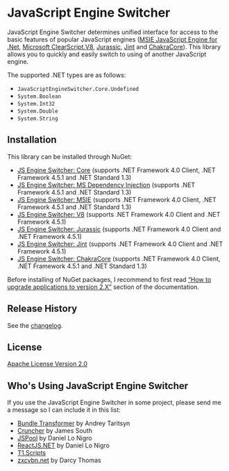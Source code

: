 JavaScript Engine Switcher
==========================

JavaScript Engine Switcher determines unified interface for access to the basic features of popular JavaScript engines ([MSIE JavaScript Engine for .Net](http://github.com/Taritsyn/MsieJavaScriptEngine), [Microsoft ClearScript.V8](http://clearscript.codeplex.com), [Jurassic](http://github.com/paulbartrum/jurassic), [Jint](http://github.com/sebastienros/jint) and [ChakraCore](http://github.com/Microsoft/ChakraCore)).
This library allows you to quickly and easily switch to using of another JavaScript engine.

The supported .NET types are as follows:

 * `JavaScriptEngineSwitcher.Core.Undefined`
 * `System.Boolean`
 * `System.Int32`
 * `System.Double`
 * `System.String`

## Installation
This library can be installed through NuGet:

 * [JS Engine Switcher: Core](http://nuget.org/packages/JavaScriptEngineSwitcher.Core/2.0.0-alpha1) (supports .NET Framework 4.0 Client, .NET Framework 4.5.1 and .NET Standard 1.3)
 * [JS Engine Switcher: MS Dependency Injection](http://nuget.org/packages/JavaScriptEngineSwitcher.Extensions.MsDependencyInjection/2.0.0-alpha1) (supports .NET Framework 4.5.1 and .NET Standard 1.3)
 * [JS Engine Switcher: MSIE](http://nuget.org/packages/JavaScriptEngineSwitcher.Msie/2.0.0-alpha2) (supports .NET Framework 4.0 Client, .NET Framework 4.5.1 and .NET Standard 1.3)
 * [JS Engine Switcher: V8](http://nuget.org/packages/JavaScriptEngineSwitcher.V8/2.0.0-alpha1) (supports .NET Framework 4.0 Client and .NET Framework 4.5.1)
 * [JS Engine Switcher: Jurassic](http://nuget.org/packages/JavaScriptEngineSwitcher.Jurassic/2.0.0-alpha1) (supports .NET Framework 4.0 Client and .NET Framework 4.5.1)
 * [JS Engine Switcher: Jint](http://nuget.org/packages/JavaScriptEngineSwitcher.Jint/2.0.0-alpha1) (supports .NET Framework 4.0 Client and .NET Framework 4.5.1)
 * [JS Engine Switcher: ChakraCore](http://nuget.org/packages/JavaScriptEngineSwitcher.ChakraCore/2.0.0-alpha2) (supports .NET Framework 4.0 Client, .NET Framework 4.5.1 and .NET Standard 1.3)

Before installing of NuGet packages, I recommend to first read [“How to upgrade applications to version 2.X”](https://github.com/Taritsyn/JavaScriptEngineSwitcher/wiki/How-to-upgrade-applications-to-version-2.X) section of the documentation.

## Release History
See the [changelog](CHANGELOG.md).

## License
[Apache License Version 2.0](http://github.com/Taritsyn/JavaScriptEngineSwitcher/blob/master/LICENSE)

## Who's Using JavaScript Engine Switcher
If you use the JavaScript Engine Switcher in some project, please send me a message so I can include it in this list:

 * [Bundle Transformer](http://bundletransformer.codeplex.com/) by Andrey Taritsyn
 * [Cruncher](http://github.com/JimBobSquarePants/Cruncher) by James South
 * [JSPool](http://dan.cx/projects/jspool) by Daniel Lo Nigro
 * [ReactJS.NET](http://reactjs.net/) by Daniel Lo Nigro
 * [T1.Scripts](http://nuget.org/packages/T1.Scripts) 
 * [zxcvbn.net](http://github.com/darcythomas/zxcvbn.net) by Darcy Thomas